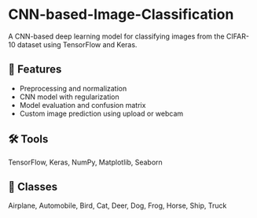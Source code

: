 # CNN-based-Image-Classification

A CNN-based deep learning model for classifying images from the CIFAR-10 dataset using TensorFlow and Keras.

## 📌 Features

- Preprocessing and normalization
- CNN model with regularization
- Model evaluation and confusion matrix
- Custom image prediction using upload or webcam

## 🛠️ Tools

TensorFlow, Keras, NumPy, Matplotlib, Seaborn

## 🧠 Classes

Airplane, Automobile, Bird, Cat, Deer, Dog, Frog, Horse, Ship, Truck
